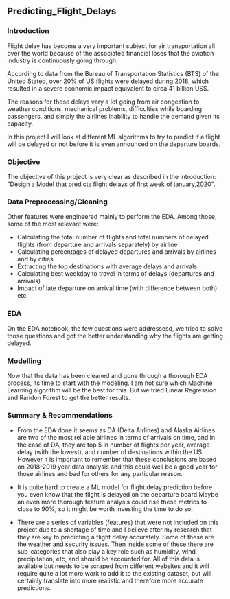 ## Predicting_Flight_Delays
### Introduction
Flight delay has become a very important subject for air transportation all over the world because of the associated financial loses that the aviation industry is continuously going through.

According to data from the Bureau of Transportation Statistics (BTS) of the United Stated, over 20% of US flights were delayed during 2018, which resulted in a severe economic impact equivalent to circa 41 billion US$.

The reasons for these delays vary a lot going from air congestion to weather conditions, mechanical problems, difficulties while boarding passengers, and simply the airlines inability to handle the demand given its capacity.

In this project I will look at different ML algorithms to try to predict if a flight will be delayed or not before it is even announced on the departure boards. 
### Objective
The objective of this project is very clear as described in the introduction: "Design a Model that predicts flight delays of first week of january,2020".

### Data Preprocessing/Cleaning
Other features were engineered mainly to perform the EDA. Among those, some of the most relevant were:

- Calculating the total number of flights and total numbers of delayed flights (from departure and arrivals separately) by airline
- Calculating percentages of delayed departures and arrivals by airlines and by cities
- Extracting the top destinations with average delays and arrivals
- Calculating best weekday to travel in terms of delays (departures and arrivals)
- Impact of late departure on arrival time (with difference between both) etc.

### EDA
On the EDA notebook, the few questions were addressesd, we tried to solve those questions and got the better understanding why the flights are getting delayed.

### Modelling
Now that the data has been cleaned and gone through a thorough EDA process, its time to start with the modeling.
I am not sure which Machine Learning algorithm will be the best for this. But we tried Linear Regression and Randon Forest to get the better results.

### Summary & Recommendations

- From the EDA done it seems as DA (Delta Airlines) and Alaska Airlines are two of the most reliable airlines in terms of arrivals on time, and in the case of DA, they are top 5 in number of flights per year, average delay (with the lowest), and number of destinations within the US. However it is important to remember that these conclusions are based on 2018-2019 year data analysis and this could well be a good year for those airlines and bad for others for any particular reason.

- It is quite hard to create a ML model for flight delay prediction before you even know that the flight is delayed on the departure board.Maybe an even more thorough feature analysis could rise these metrics to close to 90%, so it might be worth investing the time to do so.

- There are a series of variables (features) that were not included on this project due to a shortage of time and I believe after my research that they are key to predicting a flight delay accurately. Some of these are the weather and security issues. Then inside some of these there are sub-categories that also play a key role such as humidity, wind, precipitation, etc, and should be accounted for. All of this data is available but needs to be scraped from different websites and it will require quite a lot more work to add it to the existing dataset, but will certainly translate into more realistic and therefore more accurate predictions.

